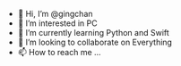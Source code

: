 - 👋 Hi, I’m @gingchan
- 👀 I’m interested in PC
- 🌱 I’m currently learning Python and Swift
- 💞️ I’m looking to collaborate on Everything
- 📫 How to reach me ...

<!---
gingchan/gingchan is a ✨ special ✨ repository because its `README.md` (this file) appears on your GitHub profile.
You can click the Preview link to take a look at your changes.
--->
